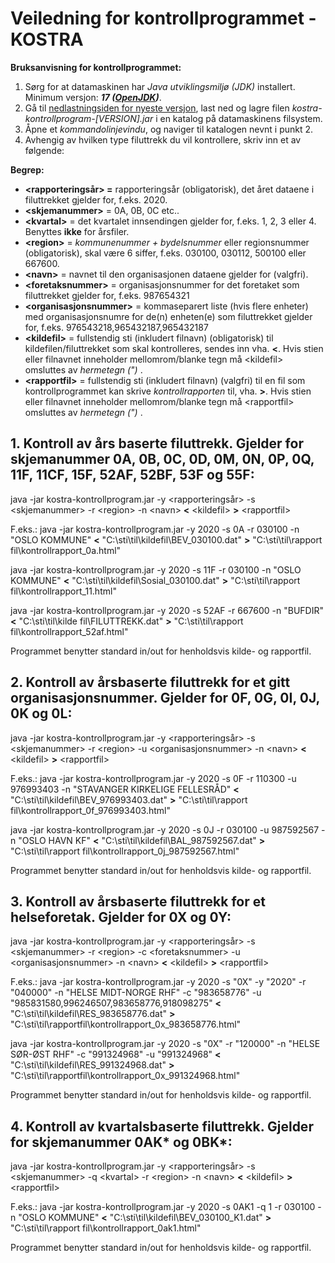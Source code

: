 # **Veiledning for kontrollprogrammet - KOSTRA**

**Bruksanvisning for kontrollprogrammet:**

1. Sørg for at datamaskinen har _Java utviklingsmiljø (JDK)_ installert. Minimum versjon: _**17 (**__**[OpenJDK](https://adoptium.net/temurin/releases/?os=any&package=jdk&arch=x64)**__**)**_.
2. Gå til [nedlastningsiden for nyeste versjon](https://github.com/statisticsnorway/kostra-kontrollprogram/releases), last ned og lagre filen _kostra-kontrollprogram-[VERSION].jar_ i en katalog på datamaskinens filsystem.
3. Åpne et _kommandolinjevindu_, og naviger til katalogen nevnt i punkt 2.
4. Avhengig av hvilken type filuttrekk du vil kontrollere, skriv inn et av følgende:

**Begrep:** 
* **&lt;rapporteringsår&gt; =**  rapporteringsår (obligatorisk), det året dataene i filuttrekket gjelder for, f.eks. 2020.
* **&lt;skjemanummer&gt;**  = 0A, 0B, 0C etc..
* **&lt;kvartal&gt;**  = det kvartalet innsendingen gjelder for, f.eks. 1, 2, 3 eller 4. Benyttes **ikke** for årsfiler.
* **&lt;region&gt;**  = _kommunenummer + bydelsnummer_ eller regionsnummer (obligatorisk), skal være 6 siffer, f.eks. 030100, 030112, 500100 eller 667600.
* **&lt;navn&gt;**  = navnet til den organisasjonen dataene gjelder for (valgfri).
* **&lt;foretaksnummer&gt;**  = organisasjonsnummer for det foretaket som filuttrekket gjelder for, f.eks. 987654321
* **&lt;organisasjonsnummer&gt;**  = kommaseparert liste (hvis flere enheter) med organisasjonsnumre for de(n) enheten(e) som filuttrekket gjelder for, f.eks. 976543218,965432187,965432187
* **&lt;kildefil&gt;**  = fullstendig sti (inkludert filnavn) (obligatorisk) til kildefilen/filuttrekket som skal kontrolleres, sendes inn vha.  **&lt;**. Hvis stien eller filnavnet inneholder mellomrom/blanke tegn må &lt;kildefil&gt; omsluttes av _hermetegn (&quot;)_ .
* **&lt;rapportfil&gt;**  = fullstendig sti (inkludert filnavn) (valgfri) til en fil som kontrollprogrammet kan skrive _kontrollrapporten_ til, vha.  **&gt;**. Hvis stien eller filnavnet inneholder mellomrom/blanke tegn må &lt;rapportfil&gt; omsluttes av _hermetegn (&quot;)_ .

## **1. Kontroll av års baserte filuttrekk. Gjelder for skjemanummer 0A, 0B, 0C, 0D, 0M, 0N, 0P, 0Q, 11F, 11CF, 15F, 52AF, 52BF, 53F og 55F:**


java -jar kostra-kontrollprogram.jar -y &lt;rapporteringsår&gt; -s &lt;skjemanummer&gt; -r &lt;region&gt; -n &lt;navn&gt;  **&lt;**  &lt;kildefil&gt;  **&gt;**  &lt;rapportfil&gt;

F.eks.:
java -jar kostra-kontrollprogram.jar -y 2020 -s 0A -r 030100 -n &quot;OSLO KOMMUNE&quot;  **&lt;**  &quot;C:\sti\til\kildefil\BEV\_030100.dat&quot;  **&gt;**  &quot;C:\sti\til\rapport fil\kontrollrapport\_0a.html&quot;

java -jar kostra-kontrollprogram.jar -y 2020 -s 11F -r 030100 -n &quot;OSLO KOMMUNE&quot;  **&lt;**  &quot;C:\sti\til\kildefil\Sosial\_030100.dat&quot;  **&gt;**  &quot;C:\sti\til\rapport fil\kontrollrapport\_11.html&quot;

java -jar kostra-kontrollprogram.jar -y 2020 -s 52AF -r 667600 -n &quot;BUFDIR&quot;  **&lt;**  &quot;C:\sti\til\kilde fil\FILUTTREKK.dat&quot;  **&gt;**  &quot;C:\sti\til\rapport fil\kontrollrapport\_52af.html&quot;

Programmet benytter standard in/out for henholdsvis kilde- og rapportfil.

## **2. Kontroll av årsbaserte filuttrekk for et gitt organisasjonsnummer. Gjelder for 0F, 0G, 0I, 0J, 0K og 0L:**

java -jar kostra-kontrollprogram.jar -y &lt;rapporteringsår&gt; -s &lt;skjemanummer&gt; -r &lt;region&gt; -u &lt;organisasjonsnummer&gt; -n &lt;navn&gt;  **&lt;**  &lt;kildefil&gt;  **&gt;**  &lt;rapportfil&gt;

F.eks.:
java -jar kostra-kontrollprogram.jar -y 2020 -s 0F -r 110300 -u 976993403 -n &quot;STAVANGER KIRKELIGE FELLESRÅD&quot;  **&lt;**  &quot;C:\sti\til\kildefil\BEV\_976993403.dat&quot;  **&gt;**  &quot;C:\sti\til\rapport fil\kontrollrapport\_0f\_976993403.html&quot;

java -jar kostra-kontrollprogram.jar -y 2020 -s 0J -r 030100 -u 987592567 -n &quot;OSLO HAVN KF&quot;  **&lt;**  &quot;C:\sti\til\kildefil\BAL\_987592567.dat&quot;  **&gt;**  &quot;C:\sti\til\rapport fil\kontrollrapport\_0j\_987592567.html&quot;

Programmet benytter standard in/out for henholdsvis kilde- og rapportfil.

## **3. Kontroll av årsbaserte filuttrekk for et helseforetak. Gjelder for 0X og 0Y:**

java -jar kostra-kontrollprogram.jar -y &lt;rapporteringsår&gt; -s &lt;skjemanummer&gt; -r &lt;region&gt; -c &lt;foretaksnummer&gt; -u &lt;organisasjonsnummer&gt; -n &lt;navn&gt;  **&lt;**  &lt;kildefil&gt;  **&gt;**  &lt;rapportfil&gt;

F.eks.:
java -jar kostra-kontrollprogram.jar -y 2020 -s &quot;0X&quot; -y &quot;2020&quot; -r &quot;040000&quot; -n &quot;HELSE MIDT-NORGE RHF&quot; -c &quot;983658776&quot; -u &quot;985831580,996246507,983658776,918098275&quot;  **&lt;**  &quot;C:\sti\til\kildefil\RES\_983658776.dat&quot;  **&gt;**  &quot;C:\sti\til\rapportfil\kontrollrapport\_0x\_983658776.html&quot;

java -jar kostra-kontrollprogram.jar -y 2020 -s &quot;0X&quot; -r &quot;120000&quot; -n &quot;HELSE SØR-ØST RHF&quot; -c &quot;991324968&quot; -u &quot;991324968&quot;  **&lt;**  &quot;C:\sti\til\kildefil\RES\_991324968.dat&quot;  **&gt;**  &quot;C:\sti\til\rapportfil\kontrollrapport\_0x\_991324968.html&quot;

Programmet benytter standard in/out for henholdsvis kilde- og rapportfil.

## **4. Kontroll av kvartalsbaserte filuttrekk. Gjelder for skjemanummer 0AK\* og 0BK\*:**

java -jar kostra-kontrollprogram.jar -y &lt;rapporteringsår&gt; -s &lt;skjemanummer&gt; -q &lt;kvartal&gt; -r &lt;region&gt; -n &lt;navn&gt;  **&lt;**  &lt;kildefil&gt;  **&gt;**  &lt;rapportfil&gt;

F.eks.:
java -jar kostra-kontrollprogram.jar -y 2020 -s 0AK1 -q 1 -r 030100 -n &quot;OSLO KOMMUNE&quot;  **&lt;**  &quot;C:\sti\til\kildefil\BEV\_030100\_K1.dat&quot;  **&gt;**  &quot;C:\sti\til\rapport fil\kontrollrapport\_0ak1.html&quot;

Programmet benytter standard in/out for henholdsvis kilde- og rapportfil.
